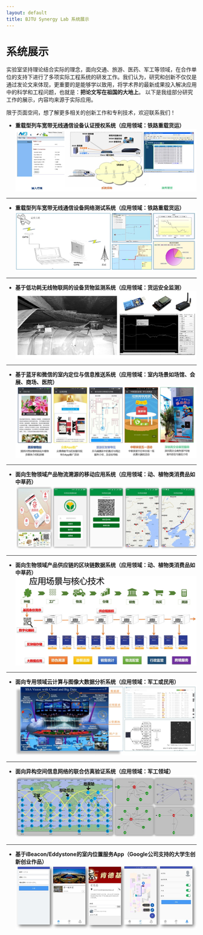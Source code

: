 ```yaml
---
layout: default
title: BJTU Synergy Lab 系统展示
---
```


系统展示
=====================

实验室坚持理论结合实际的理念，面向交通、旅游、医药、军工等领域，在合作单位的支持下进行了多项实际工程系统的研发工作。我们认为，研究和创新不仅仅是通过发论文来体现，更重要的是能够学以致用，将学术界的最新成果投入解决应用中的科学和工程问题，也就是：**把论文写在祖国的大地上**。 以下是我组部分研究工作的展示，内容均来源于实际应用。

限于页面空间，想了解更多相关的创新工作和专利技术，欢迎联系我们！

- **重载型列车宽带无线通信设备认证授权系统（应用领域：铁路重载货运）**
![](aaa.jpg)

----------

- **重载型列车宽带无线通信设备网络测试系统（应用领域：铁路重载货运）**
![](nettest.jpg)

----------

- **基于低功耗无线物联网的设备货物监测系统（应用领域：货运安全监测）**
![](wsn.jpg)

----------

- **基于蓝牙和微信的室内定位与信息推送系统（应用领域：室内场景如场馆、会展、商场、医院）**
![](ble.jpg)

----------

- **面向生物领域产品物流溯源的移动应用系统（应用领域：动、植物类消费品如中草药）**
![](trace.jpg)

----------

- **面向生物领域产品供应链的区块链数据系统（应用领域：动、植物类消费品如中草药）**
![](blockchain.jpg)

----------

- **面向专用领域云计算与图像大数据分析系统（应用领域：军工或民用）**
![](ssa.jpg)

----------

- **面向异构空间信息网络的联合仿真验证系统（应用领域：军工领域）**
![](sim.jpg)

----------

- **基于iBeacon/Eddystone的室内位置服务App（Google公司支持的大学生创新创业作品）**
![](dachuang.jpg)
